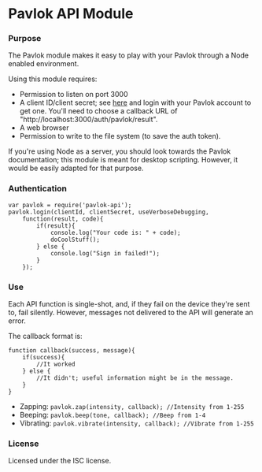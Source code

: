 # Pavlok API Module

### Purpose
The Pavlok module makes it easy to play with your Pavlok through a Node
enabled environment. 

Using this module requires:
-  Permission to listen on port 3000
-  A client ID/client secret; see [here](http://pavlok-mvp.herokuapp.com/oauth/applications) and login with your Pavlok account to get one. You'll need to choose a callback URL of "http://localhost:3000/auth/pavlok/result".
-  A web browser
-  Permission to write to the file system (to save the auth token).

If you're using Node as a server, you should look towards the Pavlok 
documentation; this module is meant for desktop scripting. However,
it would be easily adapted for that purpose.

### Authentication
```
var pavlok = require('pavlok-api');
pavlok.login(clientId, clientSecret, useVerboseDebugging,
    function(result, code){
        if(result){
            console.log("Your code is: " + code);
            doCoolStuff();
        } else {
            console.log("Sign in failed!");
        }
    });
```

### Use
Each API function is single-shot, and, if they fail on the device they're
sent to, fail silently. However, messages not delivered to the API will
generate an error.

The callback format is:

```
function callback(success, message){
    if(success){
        //It worked
    } else {
        //It didn't; useful information might be in the message.
    }
}
```

-  Zapping: `pavlok.zap(intensity, callback); //Intensity from 1-255`
-  Beeping: `pavlok.beep(tone, callback); //Beep from 1-4`
-  Vibrating:  `pavlok.vibrate(intensity, callback); //Vibrate from 1-255`

### License
Licensed under the ISC license. 
